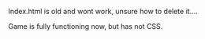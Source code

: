 Index.html is old and wont work, unsure how to delete it....

Game is fully functioning now, but has not CSS.
